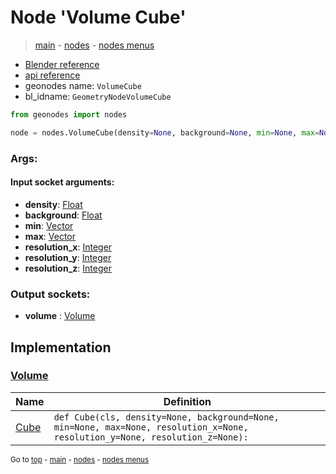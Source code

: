 # Node 'Volume Cube'

> [main](../structure.md) - [nodes](nodes.md) - [nodes menus](nodes_menus.md)

- [Blender reference](https://docs.blender.org/manual/en/latest/modeling/geometry_nodes/volume/volume_cube.html)
- [api reference](https://docs.blender.org/api/current/bpy.types.GeometryNodeVolumeCube.html)
- geonodes name: `VolumeCube`
- bl_idname: `GeometryNodeVolumeCube`

```python
from geonodes import nodes

node = nodes.VolumeCube(density=None, background=None, min=None, max=None, resolution_x=None, resolution_y=None, resolution_z=None)
```

### Args:

#### Input socket arguments:

- **density**: [Float](Float.md)
- **background**: [Float](Float.md)
- **min**: [Vector](Vector.md)
- **max**: [Vector](Vector.md)
- **resolution_x**: [Integer](Integer.md)
- **resolution_y**: [Integer](Integer.md)
- **resolution_z**: [Integer](Integer.md)

### Output sockets:

- **volume** : [Volume](Volume.md)

## Implementation

### [Volume](Volume.md)

| Name | Definition |
|------|------------|
 | [Cube](Volume.md#Cube-classmethod) | `def Cube(cls, density=None, background=None, min=None, max=None, resolution_x=None, resolution_y=None, resolution_z=None):` |

<sub>Go to [top](#node-Volume-Cube) - [main](../structure.md) - [nodes](nodes.md) - [nodes menus](nodes_menus.md)</sub>

